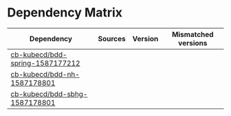 # Dependency Matrix

Dependency | Sources | Version | Mismatched versions
---------- | ------- | ------- | -------------------
[cb-kubecd/bdd-spring-1587177212](https://github.com/cb-kubecd/bdd-spring-1587177212.git) |  | []() | 
[cb-kubecd/bdd-nh-1587178801](https://github.com/cb-kubecd/bdd-nh-1587178801.git) |  | []() | 
[cb-kubecd/bdd-sbhg-1587178801](https://github.com/cb-kubecd/bdd-sbhg-1587178801.git) |  | []() | 

